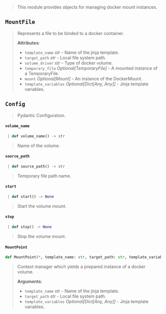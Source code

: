 > This module provides objects for managing docker mount instances.

<a name="mount.MountFile"></a>
## `MountFile`

> Represents a file to be binded to a docker container.
> 
> **Attributes**:
> 
> - `template_name` _str_ - Name of the jinja template.
> - `target_path` _str_ - Local file system path.
> - `volume_driver` _str_ - Type of docker volume.
> - `temporary_file` _Optional[TemporaryFile]_ - A mounted instance of a TemporaryFile.
> - `mount` _Optional[Mount]_ - An instance of the DockerMount.
> - `template_variables` _Optional[Dict[Any, Any]]_ - Jinja template variables.

<a name="mount.MountFile.Config"></a>
## `Config`

> Pydantic Configuration.

<a name="mount.MountFile.volume_name"></a>
#### `volume_name`

```python
 | def volume_name() -> str
```

> Name of the volume.

<a name="mount.MountFile.source_path"></a>
#### `source_path`

```python
 | def source_path() -> str
```

> Temporary file path name.

<a name="mount.MountFile.start"></a>
#### `start`

```python
 | def start() -> None
```

> Start the volume mount.

<a name="mount.MountFile.stop"></a>
#### `stop`

```python
 | def stop() -> None
```

> Stop the volume mount.

<a name="mount.MountPoint"></a>
#### `MountPoint`

```python
def MountPoint(*, template_name: str, target_path: str, template_variables: Optional[Dict[Any, Any]] = None) -> MountFile
```

> Context manager which yields a prepared instance of a docker volume.
> 
> **Arguments**:
> 
> - `template_name` _str_ - Name of the jinja template.
> - `target_path` _str_ - Local file system path.
> - `template_variables` _Optional[Dict[Any, Any]]_ - Jinja template variables.

